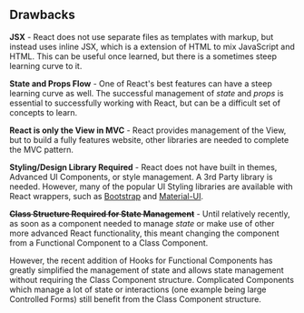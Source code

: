 ## Drawbacks

__JSX__ - React does not use separate files as templates with markup, but instead uses inline JSX, which is a extension of HTML to mix JavaScript and HTML. This can be useful once learned, but there is a sometimes steep learning curve to it.

__State and Props Flow__ - One of React's best features can have a steep learning curve as well. The successful management of _state_ and _props_ is essential to successfully working with React, but can be a difficult set of concepts to learn.

__React is only the View in MVC__ - React provides management of the View, but to build a fully features website, other libraries are needed to complete the MVC pattern.

__Styling/Design Library Required__ - React does not have built in themes, Advanced UI Components, or style management. A 3rd Party library is needed. However, many of the popular UI Styling libraries are available with React wrappers, such as [Bootstrap](https://getbootstrap.com/) and [Material-UI](https://material-ui.com/).

__~~Class Structure Required for State Management~~__ - Until relatively recently, as soon as a component needed to manage _state_ or make use of other more advanced React functionality, this meant changing the component from a Functional Component to a Class Component.

However, the recent addition of Hooks for Functional Components has greatly simplified the management of state and allows state management without requiring the Class Component structure. Complicated Components which manage a lot of state or interactions (one example being large Controlled Forms) still benefit from the Class Component structure.
